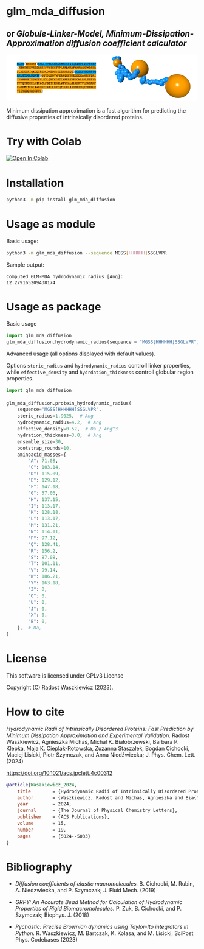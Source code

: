 # glm_mda_diffusion

## or *Globule-Linker-Model, Minimum-Dissipation-Approximation diffusion coefficient calculator*

![Banner](sequence_and_shape_banner.png)

Minimum dissipation approximation is a fast algorithm for predicting the diffusive properties of intrinsically disordered proteins.

# Try with Colab

<a target="_blank" href="https://colab.research.google.com/github/RadostW/glm-mda-diffusion/blob/main/colab_notebooks/glm_mda_diffusion.ipynb">
  <img src="https://colab.research.google.com/assets/colab-badge.svg" alt="Open In Colab"/>
</a>

# Installation

```bash
python3 -m pip install glm_mda_diffusion
```

# Usage as module

Basic usage:

```bash
python3 -m glm_mda_diffusion --sequence MGSS[HHHHHH]SSGLVPR
```

Sample output:
```
Computed GLM-MDA hydrodynamic radius [Ang]:
12.279165209438174
```

# Usage as package

Basic usage

```Python
import glm_mda_diffusion
glm_mda_diffusion.hydrodynamic_radius(sequence = "MGSS[HHHHHH]SSGLVPR")
```

Advanced usage (all options displayed with default values).

Options `steric_radius` and `hydrodynamic_radius` controll linker properties, while `effective_density` and `hydrdation_thickness` controll globular region properties.

```Python
import glm_mda_diffusion

glm_mda_diffusion.protein_hydrodynamic_radius(
    sequence="MGSS[HHHHHH]SSGLVPR",
    steric_radius=1.9025,  # Ang
    hydrodynamic_radius=4.2,  # Ang
    effective_density=0.52,  # Da / Ang^3
    hydration_thickness=3.0,  # Ang
    ensemble_size=30,
    bootstrap_rounds=10,
    aminoacid_masses={
        "A": 71.08,
        "C": 103.14,
        "D": 115.09,
        "E": 129.12,
        "F": 147.18,
        "G": 57.06,
        "H": 137.15,
        "I": 113.17,
        "K": 128.18,
        "L": 113.17,
        "M": 131.21,
        "N": 114.11,
        "P": 97.12,
        "Q": 128.41,
        "R": 156.2,
        "S": 87.08,
        "T": 101.11,
        "V": 99.14,
        "W": 186.21,
        "Y": 163.18,
        "Z": 0,
        "O": 0,
        "U": 0,
        "J": 0,
        "X": 0,
        "B": 0,
    },  # Da,
)
```


# License

This software is licensed under GPLv3 License

Copyright (C) Radost Waszkiewicz (2023).

# How to cite

*Hydrodynamic Radii of Intrinsically Disordered Proteins: Fast Prediction by Minimum Dissipation Approximation and Experimental Validation.*
Radost Waszkiewicz, Agnieszka Michaś, Michał K. Białobrzewski, Barbara P. Klepka, Maja K. Cieplak-Rotowska, Zuzanna Staszałek, Bogdan Cichocki, Maciej Lisicki, Piotr Szymczak, and Anna Niedźwiecka; J. Phys. Chem. Lett. (2024)

https://doi.org/10.1021/acs.jpclett.4c00312

```bibtex
@article{Waszkiewicz_2024,
	title        = {Hydrodynamic Radii of Intrinsically Disordered Proteins: Fast Prediction by Minimum Dissipation Approximation and Experimental Validation},
	author       = {Waszkiewicz, Radost and Michas, Agnieszka and Bia{\l}obrzewski, Micha{\l} K and Klepka, Barbara P and Cieplak-Rotowska, Maja K and Stasza{\l}ek, Zuzanna and Cichocki, Bogdan and Lisicki, Maciej and Szymczak, Piotr and Niedzwiecka, Anna},
	year         = 2024,
	journal      = {The Journal of Physical Chemistry Letters},
	publisher    = {ACS Publications},
	volume       = 15,
	number       = 19,
	pages        = {5024--5033}
}
```

# Bibliography

- *Diffusion coefficients of elastic macromolecules.* B. Cichocki, M. Rubin,  A. Niedzwiecka, and P. Szymczak; J. Fluid Mech. (2019)

- *GRPY: An Accurate Bead Method for Calculation of Hydrodynamic Properties of Rigid Biomacromolecules.* P. Zuk, B. Cichocki, and P. Szymczak; Biophys. J. (2018)

- *Pychastic: Precise Brownian dynamics using Taylor-Ito integrators in Python.* R. Waszkiewicz, M. Bartczak, K. Kolasa, and M. Lisicki;  SciPost Phys. Codebases (2023)
